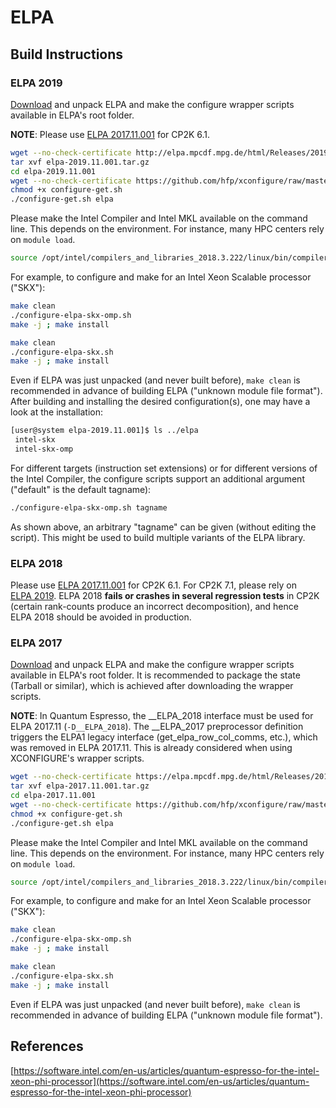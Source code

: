 # ELPA<a name="eigenvalue-solvers-for-petaflop-applications-elpa"></a>

## Build Instructions

### ELPA 2019

[Download](https://elpa.mpcdf.mpg.de/elpa-tar-archive) and unpack ELPA and make the configure wrapper scripts available in ELPA's root folder.

**NOTE**: Please use [ELPA&#160;2017.11.001](#elpa-2017) for CP2K&#160;6.1.

```bash
wget --no-check-certificate http://elpa.mpcdf.mpg.de/html/Releases/2019.11.001/elpa-2019.11.001.tar.gz
tar xvf elpa-2019.11.001.tar.gz
cd elpa-2019.11.001
wget --no-check-certificate https://github.com/hfp/xconfigure/raw/master/configure-get.sh
chmod +x configure-get.sh
./configure-get.sh elpa
```

Please make the Intel Compiler and Intel&#160;MKL available on the command line. This depends on the environment. For instance, many HPC centers rely on `module load`.

```bash
source /opt/intel/compilers_and_libraries_2018.3.222/linux/bin/compilervars.sh intel64
```

For example, to configure and make for an Intel Xeon Scalable processor ("SKX"):

```bash
make clean
./configure-elpa-skx-omp.sh
make -j ; make install

make clean
./configure-elpa-skx.sh
make -j ; make install
```

Even if ELPA was just unpacked (and never built before), `make clean` is recommended in advance of building ELPA ("unknown module file format"). After building and installing the desired configuration(s), one may have a look at the installation:

```bash
[user@system elpa-2019.11.001]$ ls ../elpa
 intel-skx
 intel-skx-omp
```

For different targets (instruction set extensions) or for different versions of the Intel Compiler, the configure scripts support an additional argument ("default" is the default tagname):

```bash
./configure-elpa-skx-omp.sh tagname
```

As shown above, an arbitrary "tagname" can be given (without editing the script). This might be used to build multiple variants of the ELPA library.

### ELPA 2018

Please use [ELPA&#160;2017.11.001](#elpa-2017) for CP2K&#160;6.1. For CP2K&#160;7.1, please rely on [ELPA&#160;2019](#elpa-2019). ELPA&#160;2018 **fails or crashes in several regression tests** in CP2K (certain rank-counts produce an incorrect decomposition), and hence ELPA&#160;2018 should be avoided in production.

### ELPA 2017

[Download](https://elpa.mpcdf.mpg.de/elpa-tar-archive) and unpack ELPA and make the configure wrapper scripts available in ELPA's root folder. It is recommended to package the state (Tarball or similar), which is achieved after downloading the wrapper scripts.

**NOTE**: In Quantum Espresso, the __ELPA_2018 interface must be used for ELPA 2017.11 (`-D__ELPA_2018`). The __ELPA_2017 preprocessor definition triggers the ELPA1 legacy interface (get_elpa_row_col_comms, etc.), which was removed in ELPA&#160;2017.11. This is already considered when using XCONFIGURE's wrapper scripts.

```bash
wget --no-check-certificate https://elpa.mpcdf.mpg.de/html/Releases/2017.11.001/elpa-2017.11.001.tar.gz
tar xvf elpa-2017.11.001.tar.gz
cd elpa-2017.11.001
wget --no-check-certificate https://github.com/hfp/xconfigure/raw/master/configure-get.sh
chmod +x configure-get.sh
./configure-get.sh elpa
```

Please make the Intel Compiler and Intel&#160;MKL available on the command line. This depends on the environment. For instance, many HPC centers rely on `module load`.

```bash
source /opt/intel/compilers_and_libraries_2018.3.222/linux/bin/compilervars.sh intel64
```

For example, to configure and make for an Intel Xeon Scalable processor ("SKX"):

```bash
make clean
./configure-elpa-skx-omp.sh
make -j ; make install

make clean
./configure-elpa-skx.sh
make -j ; make install
```

Even if ELPA was just unpacked (and never built before), `make clean` is recommended in advance of building ELPA ("unknown module file format").

## References

[https://software.intel.com/en-us/articles/quantum-espresso-for-the-intel-xeon-phi-processor](https://software.intel.com/en-us/articles/quantum-espresso-for-the-intel-xeon-phi-processor)

